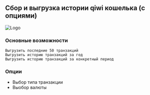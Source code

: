 ## Сбор и выгрузка истории qiwi кошелька (с опциями)
![Logo](https://pp.userapi.com/c844520/v844520673/19169f/dsd1GK8wwiU.jpg)

### Основные возможности
```
Выгрузить последние 50 транзакций
Выгрузить историю транзакций за год
Выгрузить историю транзакций за конкретный период
```
### Опции
- Выбор типа транзакции
- Выобор валюты